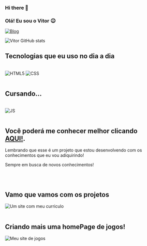 ### Hi there 👋
### Olá! Eu sou o Vitor 😉

[![Blog](https://img.shields.io/badge/LinkedIn-0077B5?style=for-the-badge&logo=linkedin&logoColor=white
)](https://www.linkedin.com/in/vitor-oliveira-90bb19206/)



![Vitor GitHub stats](https://github-readme-stats.vercel.app/api?username=VyctorCode&show_icons=true&theme=cobalt)

## Tecnologias que eu uso no dia a dia

<div style="display: inline_block"><br>
    <img align="center" alt="HTML5" src="https://img.shields.io/badge/HTML5-E34F26?style=for-the-badge&logo=html5&logoColor=white" />
    <img align="center" alt="CSS" src="https://img.shields.io/badge/CSS3-1572B6?style=for-the-badge&logo=css3&logoColor=white" /> 
</div> <br>

## Cursando...

<div style="display: inline_block"><br>
    <img align="center" alt="JS" src="https://img.shields.io/badge/JavaScript-323330?style=for-the-badge&logo=javascript&logoColor=F7DF1E" />
    
</div> <br>

## Você poderá me conhecer melhor clicando <a href="https://VyctorCode.github.io/mee-web2/" target="_blanck">AQUI!</a>.

Lembrando que esse é um projeto que estou desenvolvendo com os conhecimentos que eu vou adiquirindo!

Sempre em busca de novos conhecimentos! 

<br><br>
## Vamo que vamos com os projetos
<img src="https://media-exp1.licdn.com/dms/image/C4D22AQHpbBV4k3kWEg/feedshare-shrink_2048_1536/0/1651598151823?e=2147483647&v=beta&t=kFVU5OHwypS3iCws5zZdukC8mWLdH_xpKB6F8G8Q2EM" alt="Um site com meu curriculo">
<br><br>

## Criando mais uma homePage de jogos!
<img src="https://media-exp1.licdn.com/dms/image/C4D22AQHW3u7Lj-HZEg/feedshare-shrink_800/0/1651598380907?e=2147483647&v=beta&t=8zGdf42j0Ks9fv0gjTknJ5W1E_fw7uN3ZBf2ANHuLH8" alt="Meu site de jogos">


